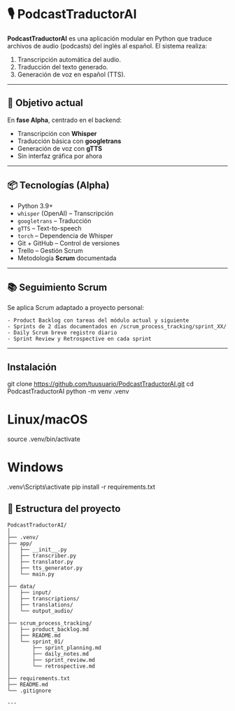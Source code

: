 # 🎙️ PodcastTraductorAI

**PodcastTraductorAI** es una aplicación modular en Python que traduce archivos de audio (podcasts) del inglés al español. El sistema realiza:

1. Transcripción automática del audio.
2. Traducción del texto generado.
3. Generación de voz en español (TTS).

---

## 🚀 Objetivo actual

En **fase Alpha**, centrado en el backend:

- Transcripción con **Whisper**
- Traducción básica con **googletrans**
- Generación de voz con **gTTS**
- Sin interfaz gráfica por ahora

---

## 📦 Tecnologías (Alpha)

- Python 3.9+  
- `whisper` (OpenAI) – Transcripción  
- `googletrans` – Traducción  
- `gTTS` – Text-to-speech  
- `torch` – Dependencia de Whisper  
- Git + GitHub – Control de versiones  
- Trello – Gestión Scrum  
- Metodología **Scrum** documentada

---

## 📚 Seguimiento Scrum
Se aplica Scrum adaptado a proyecto personal:

    - Product Backlog con tareas del módulo actual y siguiente
    - Sprints de 2 días documentados en /scrum_process_tracking/sprint_XX/
    - Daily Scrum breve registro diario
    - Sprint Review y Retrospective en cada sprint

---

## Instalación 
git clone https://github.com/tuusuario/PodcastTraductorAI.git
cd PodcastTraductorAI
python -m venv .venv
# Linux/macOS
source .venv/bin/activate
# Windows
.venv\Scripts\activate
pip install -r requirements.txt

## 🧱 Estructura del proyecto

```text
PodcastTraductorAI/
│
├── .venv/                         
├── app/                           
│   ├── __init__.py                
│   ├── transcriber.py             
│   ├── translator.py              
│   ├── tts_generator.py           
│   └── main.py                    
│
├── data/                          
│   ├── input/                     
│   ├── transcriptions/            
│   ├── translations/              
│   └── output_audio/              
│
├── scrum_process_tracking/        
│   ├── product_backlog.md         
│   ├── README.md                  
│   └── sprint_01/                 
│       ├── sprint_planning.md     
│       ├── daily_notes.md         
│       ├── sprint_review.md       
│       └── retrospective.md       
│
├── requirements.txt               
├── README.md                      
└── .gitignore                     

---

